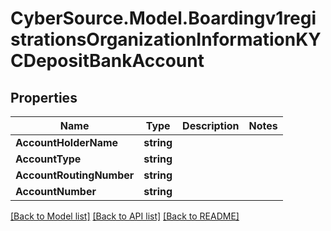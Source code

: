 # CyberSource.Model.Boardingv1registrationsOrganizationInformationKYCDepositBankAccount
## Properties

Name | Type | Description | Notes
------------ | ------------- | ------------- | -------------
**AccountHolderName** | **string** |  | 
**AccountType** | **string** |  | 
**AccountRoutingNumber** | **string** |  | 
**AccountNumber** | **string** |  | 

[[Back to Model list]](../README.md#documentation-for-models) [[Back to API list]](../README.md#documentation-for-api-endpoints) [[Back to README]](../README.md)

